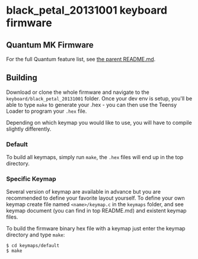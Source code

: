 black_petal_20131001 keyboard firmware
=============================

## Quantum MK Firmware

For the full Quantum feature list, see [the parent README.md](/README.md).

## Building

Download or clone the whole firmware and navigate to the `keyboard/black_petal_20131001` folder. Once your dev env is setup, you'll be able to type `make` to generate your .hex - you can then use the Teensy Loader to program your `.hex` file.

Depending on which keymap you would like to use, you will have to compile slightly differently.

### Default
To build all keymaps, simply run `make`, the `.hex` files will end up in the top directory.

### Specific Keymap
Several version of keymap are available in advance but you are recommended to define your favorite layout yourself. To define your own keymap create file named `<name>/keymap.c` in the `keymaps` folder, and see keymap document (you can find in top README.md) and existent keymap files.

To build the firmware binary hex file with a keymap just enter the keymap directory and type `make`:
```
$ cd keymaps/default
$ make
```
